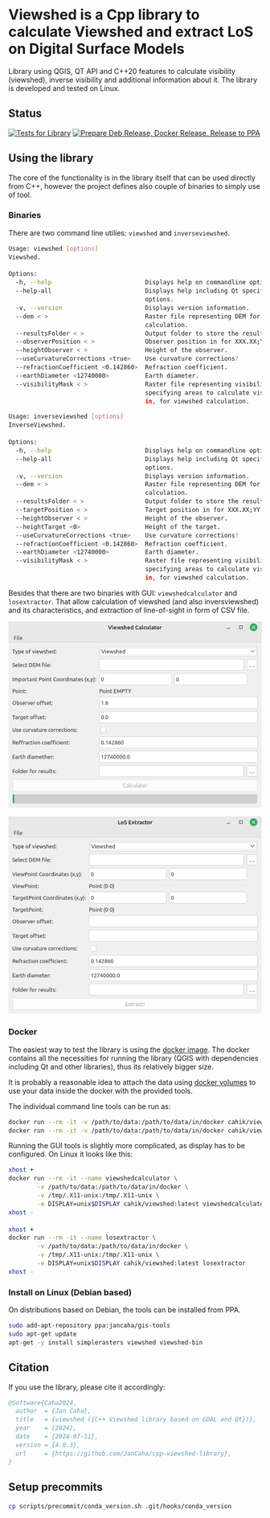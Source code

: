 # Viewshed is a Cpp library to calculate Viewshed and extract LoS on Digital Surface Models

Library using QGIS, QT API and C++20 features to calculate visibility (viewshed), inverse visibility and additional information about it. The 
library is developed and tested on Linux.

## Status

[![Tests for Library](https://github.com/JanCaha/cpp-viewshed-library/actions/workflows/test_library.yaml/badge.svg?branch=master)](https://github.com/JanCaha/cpp-viewshed-library/actions/workflows/test_library.yaml)
[![Prepare Deb Release, Docker Release, Release to PPA](https://github.com/JanCaha/cpp-viewshed-library/actions/workflows/create_releases.yaml/badge.svg?branch=master)](https://github.com/JanCaha/cpp-viewshed-library/actions/workflows/create_releases.yaml)

## Using the library

The core of the functionality is in the library itself that can be used directly from C++, however the project defines also couple of binaries to simply use of tool.

### Binaries

There are two command line utilies: `viewshed` and `inverseviewshed`.

```bash
Usage: viewshed [options]
Viewshed.

Options:
  -h, --help                          Displays help on commandline options.
  --help-all                          Displays help including Qt specific
                                      options.
  -v, --version                       Displays version information.
  --dem < >                           Raster file representing DEM for viewshed
                                      calculation.
  --resultsFolder < >                 Output folder to store the results in.
  --observerPosition < >              Observer position in for XXX.XX;YY.YYY .
  --heightObserver < >                Height of the observer.
  --useCurvatureCorrections <true>    Use curvature corrections?
  --refractionCoefficient <0.142860>  Refraction coefficient.
  --earthDiameter <12740000>          Earth diameter.
  --visibilityMask < >                Raster file representing visibility mask,
                                      specifying areas to calculate visibility
                                      in, for viewshed calculation.  
```

```bash
Usage: inverseviewshed [options]
InverseViewshed.

Options:
  -h, --help                          Displays help on commandline options.
  --help-all                          Displays help including Qt specific
                                      options.
  -v, --version                       Displays version information.
  --dem < >                           Raster file representing DEM for viewshed
                                      calculation.
  --resultsFolder < >                 Output folder to store the results in.
  --targetPosition < >                Target position in for XXX.XX;YY.YYY .
  --heightObserver < >                Height of the observer.
  --heightTarget <0>                  Height of the target.
  --useCurvatureCorrections <true>    Use curvature corrections?
  --refractionCoefficient <0.142860>  Refraction coefficient.
  --earthDiameter <12740000>          Earth diameter.
  --visibilityMask < >                Raster file representing visibility mask,
                                      specifying areas to calculate visibility
                                      in, for viewshed calculation.
```

Besides that there are two binaries with GUI: `viewshedcalculator` and `losextractor`. That allow calculation of viewshed (and also inversviewshed) and its characteristics, and extraction of line-of-sight in form of CSV file.

![Viewshed Calculator GUI](docs/images/ViewshedCalculator.png)

![LoS Extractor GUI](docs/images/LoSExtractor.png)

### Docker

The easiest way to test the library is using the [docker image](https://hub.docker.com/r/cahik/viewshed). The docker contains all the necessities for running the library (QGIS with dependencies including Qt and other libraries), thus its relatively bigger size.

It is probably a reasonable idea to attach the data using [docker volumes](https://docs.docker.com/storage/volumes/) to use your data inside the docker with the provided tools.

The individual command line tools can be run as:

```bash
docker run --rm -it -v /path/to/data:/path/to/data/in/docker cahik/viewshed:latest viewshed [parameters]
docker run --rm -it -v /path/to/data:/path/to/data/in/docker cahik/viewshed:latest inverseviewshed [parameters]
```

Running the GUI tools is slightly more complicated, as display has to be configured. On Linux it looks like this:

```bash
xhost +
docker run --rm -it --name viewshedcalculator \
        -v /path/to/data:/path/to/data/in/docker \
        -v /tmp/.X11-unix:/tmp/.X11-unix \
        -e DISPLAY=unix$DISPLAY cahik/viewshed:latest viewshedcalculator
xhost -

xhost +
docker run --rm -it --name losextractor \
        -v /path/to/data:/path/to/data/in/docker \
        -v /tmp/.X11-unix:/tmp/.X11-unix \
        -e DISPLAY=unix$DISPLAY cahik/viewshed:latest losextractor
xhost -
```

### Install on Linux (Debian based)

On distributions based on Debian, the tools can be installed from PPA.

```bash
sudo add-apt-repository ppa:jancaha/gis-tools
sudo apt-get update
apt-get -y install simplerasters viewshed viewshed-bin 
```

## Citation

If you use the library, please cite it accordingly:

```bibtex
@Software{Caha2024,
  author  = {Jan Caha},
  title   = {viewshed ({C++ Viewshed library based on GDAL and Qt})},
  year    = {2024},
  date    = {2024-07-11},
  version = {4.0.3},
  url     = {https://github.com/JanCaha/cpp-viewshed-library},
}
```

## Setup precommits

```bash
cp scripts/precommit/conda_version.sh .git/hooks/conda_version 
```
